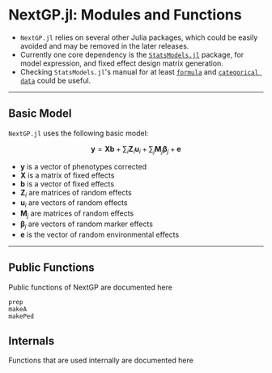 
# NextGP.jl: Modules and Functions

* `NextGP.jl` relies on several other Julia packages, which could be easily avoided and may be removed in the later releases.
* Currently one core dependency is the [`StatsModels.jl`](https://juliastats.org/StatsModels.jl/latest/) package, for model expression, and fixed effect design matrix generation.
* Checking `StatsModels.jl`'s manual for at least [`formula`](https://juliastats.org/StatsModels.jl/latest/formula/#The-@formula-language)  and  [`categorical data`](https://juliastats.org/StatsModels.jl/latest/contrasts/#Modeling-categorical-data) could be useful. 

---

## Basic Model

`NextGP.jl` uses the following basic model:


$$
\mathbf{y}= \mathbf{X}\mathbf{b} + \sum_{i}\mathbf{Z}_{i}\mathbf{u}_{i}  + \sum_{j}\mathbf{M}_{j}\boldsymbol{\beta}_{j} + \mathbf{e}
$$

* $\mathbf{y}$ is a vector of phenotypes corrected
* $\mathbf{X}$ is a matrix of fixed effects
* $\mathbf{b}$ is a vector of fixed effects
* $\mathbf{Z}_i$ are matrices of random effects
* $\mathbf{u}_i$ are vectors of random effects
* $\mathbf{M}_{j}$ are matrices of random effects
* $\boldsymbol{\beta}_j$ are vectors of random marker effects
* $\mathbf{e}$ is the vector of random environmental
effects

---

## Public Functions

Public functions of NextGP are documented here


```@docs
prep
makeA
makePed
```

## Internals

Functions that are used internally are documented here
